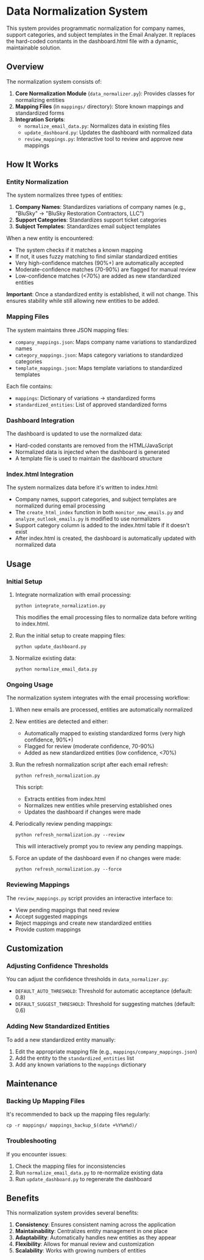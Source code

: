 # Data Normalization System

This system provides programmatic normalization for company names, support categories, and subject templates in the Email Analyzer. It replaces the hard-coded constants in the dashboard.html file with a dynamic, maintainable solution.

## Overview

The normalization system consists of:

1. **Core Normalization Module** (`data_normalizer.py`): Provides classes for normalizing entities
2. **Mapping Files** (in `mappings/` directory): Store known mappings and standardized forms
3. **Integration Scripts**:
   - `normalize_email_data.py`: Normalizes data in existing files
   - `update_dashboard.py`: Updates the dashboard with normalized data
   - `review_mappings.py`: Interactive tool to review and approve new mappings

## How It Works

### Entity Normalization

The system normalizes three types of entities:

1. **Company Names**: Standardizes variations of company names (e.g., "BluSky" → "BluSky Restoration Contractors, LLC")
2. **Support Categories**: Standardizes support ticket categories
3. **Subject Templates**: Standardizes email subject templates

When a new entity is encountered:
- The system checks if it matches a known mapping
- If not, it uses fuzzy matching to find similar standardized entities
- Very high-confidence matches (90%+) are automatically accepted
- Moderate-confidence matches (70-90%) are flagged for manual review
- Low-confidence matches (<70%) are added as new standardized entities

**Important**: Once a standardized entity is established, it will not change. This ensures stability while still allowing new entities to be added.

### Mapping Files

The system maintains three JSON mapping files:

- `company_mappings.json`: Maps company name variations to standardized names
- `category_mappings.json`: Maps category variations to standardized categories
- `template_mappings.json`: Maps template variations to standardized templates

Each file contains:
- `mappings`: Dictionary of variations → standardized forms
- `standardized_entities`: List of approved standardized forms

### Dashboard Integration

The dashboard is updated to use the normalized data:
- Hard-coded constants are removed from the HTML/JavaScript
- Normalized data is injected when the dashboard is generated
- A template file is used to maintain the dashboard structure

### Index.html Integration

The system normalizes data before it's written to index.html:
- Company names, support categories, and subject templates are normalized during email processing
- The `create_html_index` function in both `monitor_new_emails.py` and `analyze_outlook_emails.py` is modified to use normalizers
- Support category column is added to the index.html table if it doesn't exist
- After index.html is created, the dashboard is automatically updated with normalized data

## Usage

### Initial Setup

1. Integrate normalization with email processing:
   ```
   python integrate_normalization.py
   ```
   This modifies the email processing files to normalize data before writing to index.html.

2. Run the initial setup to create mapping files:
   ```
   python update_dashboard.py
   ```

3. Normalize existing data:
   ```
   python normalize_email_data.py
   ```

### Ongoing Usage

The normalization system integrates with the email processing workflow:

1. When new emails are processed, entities are automatically normalized
2. New entities are detected and either:
   - Automatically mapped to existing standardized forms (very high confidence, 90%+)
   - Flagged for review (moderate confidence, 70-90%)
   - Added as new standardized entities (low confidence, <70%)

3. Run the refresh normalization script after each email refresh:
   ```
   python refresh_normalization.py
   ```
   This script:
   - Extracts entities from index.html
   - Normalizes new entities while preserving established ones
   - Updates the dashboard if changes were made

4. Periodically review pending mappings:
   ```
   python refresh_normalization.py --review
   ```
   This will interactively prompt you to review any pending mappings.

5. Force an update of the dashboard even if no changes were made:
   ```
   python refresh_normalization.py --force
   ```

### Reviewing Mappings

The `review_mappings.py` script provides an interactive interface to:
- View pending mappings that need review
- Accept suggested mappings
- Reject mappings and create new standardized entities
- Provide custom mappings

## Customization

### Adjusting Confidence Thresholds

You can adjust the confidence thresholds in `data_normalizer.py`:
- `DEFAULT_AUTO_THRESHOLD`: Threshold for automatic acceptance (default: 0.8)
- `DEFAULT_SUGGEST_THRESHOLD`: Threshold for suggesting matches (default: 0.6)

### Adding New Standardized Entities

To add a new standardized entity manually:

1. Edit the appropriate mapping file (e.g., `mappings/company_mappings.json`)
2. Add the entity to the `standardized_entities` list
3. Add any known variations to the `mappings` dictionary

## Maintenance

### Backing Up Mapping Files

It's recommended to back up the mapping files regularly:
```
cp -r mappings/ mappings_backup_$(date +%Y%m%d)/
```

### Troubleshooting

If you encounter issues:

1. Check the mapping files for inconsistencies
2. Run `normalize_email_data.py` to re-normalize existing data
3. Run `update_dashboard.py` to regenerate the dashboard

## Benefits

This normalization system provides several benefits:

1. **Consistency**: Ensures consistent naming across the application
2. **Maintainability**: Centralizes entity management in one place
3. **Adaptability**: Automatically handles new entities as they appear
4. **Flexibility**: Allows for manual review and customization
5. **Scalability**: Works with growing numbers of entities
